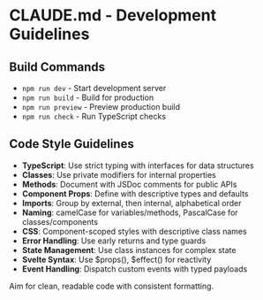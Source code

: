 # CLAUDE.md - Development Guidelines

## Build Commands
- `npm run dev` - Start development server
- `npm run build` - Build for production
- `npm run preview` - Preview production build
- `npm run check` - Run TypeScript checks

## Code Style Guidelines
- **TypeScript**: Use strict typing with interfaces for data structures
- **Classes**: Use private modifiers for internal properties
- **Methods**: Document with JSDoc comments for public APIs
- **Component Props**: Define with descriptive types and defaults
- **Imports**: Group by external, then internal, alphabetical order
- **Naming**: camelCase for variables/methods, PascalCase for classes/components
- **CSS**: Component-scoped styles with descriptive class names
- **Error Handling**: Use early returns and type guards
- **State Management**: Use class instances for complex state
- **Svelte Syntax**: Use $props(), $effect() for reactivity
- **Event Handling**: Dispatch custom events with typed payloads

Aim for clean, readable code with consistent formatting.